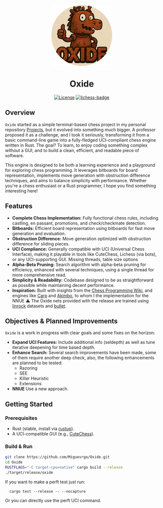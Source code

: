 <div align="center">
  <img src="oxide_logo.png" alt="logo" width="200"/>
</div>

# <div align="center"> Oxide </div>

<div align="center">

  [![License][license-badge]][license-link]
  [![lichess-badge]][lichess-link]
  
</div>

## Overview

`Oxide` started as a simple terminal-based chess project in my personal repository [Projects](https://github.com/Miguevrgo/Projects), but it evolved into something much bigger. A professor proposed it as a challenge, and I took it seriously, transforming it from a basic command-line game into a fully-fledged UCI-compliant chess engine written in Rust. The goal? To learn, to enjoy coding something complex without a GUI, and to build a clean, efficient, and readable piece of software.

This engine is designed to be both a learning experience and a playground for exploring chess programming. It leverages bitboards for board representation, implements move generation with obstruction difference techniques, and aims to balance simplicity with performance. Whether you're a chess enthusiast or a Rust programmer, I hope you find something interesting here!

## Features

- **Complete Chess Implementation:** Fully functional chess rules, including castling, en passant, promotions, and check/checkmate detection.
- **Bitboards:** Efficient board representation using bitboards for fast move generation and evaluation.
- **Obstruction Difference:** Move generation optimized with obstruction difference for sliding pieces.
- **UCI Compliance:** Generally compatible with UCI (Universal Chess Interface), making it playable in tools like CuteChess, Lichess (via bots), or any UCI-supporting GUI. Missing threads, table size options
- **Alpha-Beta Pruning:** Search algorithm with alpha-beta pruning for efficiency, enhanced with several techniques, using a single thread for more comprehensive read.
- **Simplicity & Readability:** Codebase designed to be as straightforward as possible while maintaining decent performance.
- **Inspiration:** Built with insights from the [Chess Programming Wiki](https://www.chessprogramming.org/), and engines like [Carp](https://github.com/dede1751/carp) and [Akimbo](https://github.com/jnlt3/akimbo), to whom I the implementation for the NNUE ⚠️ The Oxide nets provided with the release are trained using [linrock](https://huggingface.co/datasets/linrock/test80-2024/tree/main) datasets and [bullet](https://github.com/jw1912/bullet).

## Objectives & Planned Improvements

`Oxide` is a work in progress with clear goals and some fixes on the horizon:

- **Expand UCI Features:** Include additional info (seldepth) as well as tune iterative deepening for time based depth.
- **Enhance Search:** Several search improvements have been made, some of them require another deep check, also, the following enhancements are planned to be tested:
  - Razoring
  - SEE
  - Killer Heuristic
  - Extensions
- **NNUE** Use a new approach.
## Getting Started

### Prerequisites
- Rust (stable, install via [rustup](https://rustup.rs/)).
- A UCI-compatible GUI (e.g., [CuteChess](https://cutechess.com/)).

### Build & Run
   ```bash
   git clone https://github.com/Miguevrgo/Oxide.git
   cd Oxide
   RUSTFLAGS="-C target-cpu=native" cargo build --release
   ./target/release/oxide
```
If you want to make a perft test just run:
```
  cargo test --release -- --nocapture
```
Or you can directly use the perft UCI command.


[license-badge]:https://img.shields.io/github/license/miguevrgo/Oxide?style=for-the-badge&label=license&color=success
[license-link]:https://github.com/Miguevrgo/Oxide/blob/main/LICENSE
[lichess-link]:https://lichess.org/@/OxideEngine
[lichess-badge]:https://img.shields.io/badge/Play%20Oxide_Engine%20-v1-yellow?logo=lichess&style=for-the-badge
